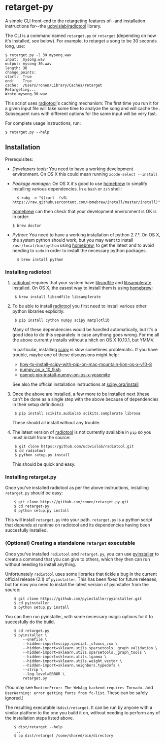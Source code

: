 # retarget-py

A simple CLI front-end to the retargeting features of--and installation instructions for--the [ucbvislab/radiotool](https://github.com/ucbvislab/radiotool) library.

The CLI is a command named `retarget.py` or `retarget` (depending on how it's installed, see below).  For example, to retarget a song to be 30 seconds long, use:

```
$ retarget.py -l 30 mysong.wav
input:	mysong.wav
output:	mysong-30.wav
length:	30
change_points:
start:	True
end:	True
cache:	/Users/ronen/Library/Caches/retarget
Retargeting...
Wrote mysong-30.wav
```
	
This script uses [radiotool](https://github.com/ucbvislab/radiotool)'s caching mechanism: The first time you run it for a given input file will take some time to analyze the song and will cache the .  Subsequent runs with different options for the same input will be very fast.

For complete usage instructions, run:

```
$ retarget.py --help
```

## Installation

Prerequisites: 

* *Developers tools:*  You need to have a working development environment.  On OS X this could mean running `xcode-select --install`

* *Package manager:* On OS X it's good to use [homebrew](http://brew.sh) to simplify installing various dependencies.  In a `bash` or `zsh` shell:

		$ ruby -e "$(curl -fsSL https://raw.githubusercontent.com/Homebrew/install/master/install)"

  [homebrew](http://brew.sh) can then check that your development environment is OK is in order:

      $ brew doctor


* *Python:* You need to have a working installation of python 2.7.*.  On OS X, the system python should work, but you may want to install `/usr/local/bin/python` using [homebrew](http://brew.sh), to get the latest and to avoid needing to `sudo` in order to install the necessary python packages.

		$ brew install python


### Installing radiotool

1. [radiotool](https://github.com/ucbvislab/radiotool) requires that your system have [libsndfile](http://www.mega-nerd.com/libsndfile/) and [libsamplerate](http://www.mega-nerd.com/SRC/) installed.  On OS X, the easest way to install them is using [homebrew](http://brew.sh):

        $ brew install libsndfile libsamplerate
    
1. To be able to install [radiotool](https://github.com/ucbvislab/radiotool) you first need to install various other python libraries explicitly:

		$ pip install cython numpy scipy matplotlib 
  		
    Many of these dependencies would be handled automatically, but it's a good idea to do this separately in case anythong goes wrong.   For me all the above currently installs without a hitch on OS X 10.10.1, but YMMV.
    
    In particular, installing [scipy](http://www.scipy.org) is slow sometimes problematic.  If you have trouble, maybe one of these discussions might help:
    
    * [how-to-install-scipy-with-pip-on-mac-mountain-lion-os-x-v10-8](http://stackoverflow.com/questions/12092306/how-to-install-scipy-with-pip-on-mac-mountain-lion-os-x-v10-8)
    * [numpy_ox_x_10_9.sh](https://gist.github.com/goldsmith/7262122)
    * [cannot-pip-install-numpy-on-os-x-yosemite](http://stackoverflow.com/questions/26653768/cannot-pip-install-numpy-on-os-x-yosemite)
    
    See also the official installation instructions at [scipy.org/install](http://www.scipy.org/install.html)
    
1. Once the above are installed, a few more to be installed next (these can't be done as a single step with the above because of dependencies in their setup definitions):
    
    	$ pip install scikits.audiolab scikits.samplerate librosa
    	
   These should all install without any trouble.
       
1. The latest version of [radiotool](https://github.com/ucbvislab/radiotool) is not currently available in `pip` so you must install from the source:

    	$ git clone https://github.com/ucbvislab/radiotool.git
	    $ cd radiotool
        $ python setup.py install

   This should be quick and easy.


### Installing retarget.py

Once you've installed radiotool as per the above instructions, installing `retarget.py` should be easy:

    	$ git clone https://github.com/ronen/retarget-py.git
	    $ cd retarget-py
        $ python setup.py install
        
This will install `retarget.py` into your path.  `retarget.py` is a python script that depends at runtime on radiotool and its dependencies having been succesfully installed.

### (Optional) Creating a standalone `retarget` executable

Once you've installed `radiotool` and `retarget.py`, you can use [pyinstaller](https://github.com/pyinstaller/pyinstaller) to create a command that you can give to others, which they then can run without needing to install anything.

Unfortunately `radiotool` uses some libraries that tickle a bug in the current official release (2.1) of `pyinstaller`.  This has been fixed for future releases, but for now you need to install the latest version of pyinstaller from the source:

    	$ git clone https://github.com/pyinstaller/pyinstaller.git
	    $ cd pyinstaller
        $ python setup.py install

You can then run pyinstaller, with some necessary magic options for it to succesfully do the build.

		$ cd retarget.py
		$ pyinstaller \
			--onefile \
			--hidden-import=scipy.special._ufuncs_cxx \
			--hidden-import=sklearn.utils.sparsetools._graph_validation \
			--hidden-import=sklearn.utils.sparsetools._graph_tools \
			--hidden-import=sklearn.utils.lgamma \
			--hidden-import=sklearn.utils.weight_vector \
			--hidden-import=sklearn.neighbors.typedefs \
			--strip \
			--log-level=ERROR \
			retarget.py
			
(You may see `RuntimeError: The WebAgg backend requires Tornado.` and `UserWarning: error getting fonts from fc-list`.  These can be safely ignored.)

The resulting executable is`dist/retarget`.  It can be run by anyone with a similar platform to the one you build it on, without needing to perform any of the installation steps listed above.

    	$ dist/retarget --help
	    ...
    	$ cp dist/retarget /some/shared/bin/directory

